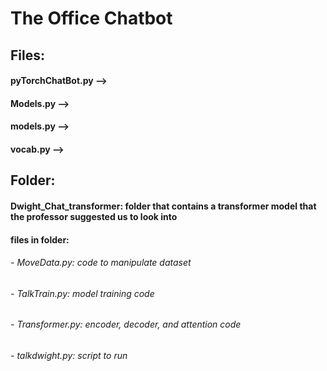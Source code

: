 # The Office Chatbot
## Files:
#### pyTorchChatBot.py --> 
#### Models.py -->
#### models.py --> 
#### vocab.py --> 
##
## Folder:
#### Dwight_Chat_transformer: folder that contains a transformer model that the professor suggested us to look into
####  files in folder:
######      - MoveData.py: code to manipulate dataset
######      - TalkTrain.py: model training code
######      - Transformer.py: encoder, decoder, and attention code
######      - talkdwight.py: script to run 
